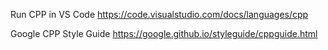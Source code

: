 Run CPP in VS Code https://code.visualstudio.com/docs/languages/cpp

Google CPP Style Guide https://google.github.io/styleguide/cppguide.html